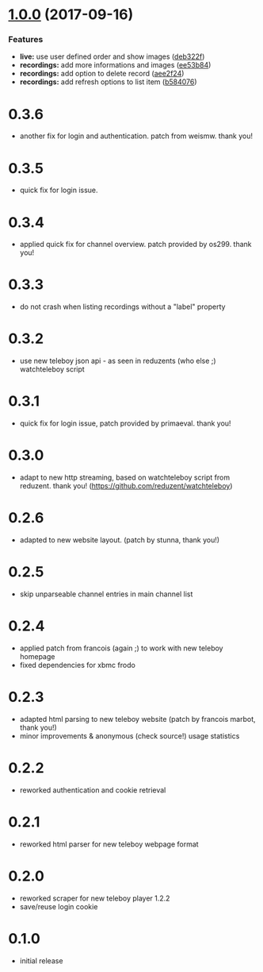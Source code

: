 <a name="1.0.0"></a>
# [1.0.0](https://github.com/laserb/xbmc-addon-teleboy/compare/0.3.6...1.0.0) (2017-09-16)


### Features

* **live:** use user defined order and show images ([deb322f](https://github.com/laserb/xbmc-addon-teleboy/commit/deb322f))
* **recordings:** add more informations and images ([ee53b84](https://github.com/laserb/xbmc-addon-teleboy/commit/ee53b84))
* **recordings:** add option to delete record ([aee2f24](https://github.com/laserb/xbmc-addon-teleboy/commit/aee2f24))
* **recordings:** add refresh options to list item ([b584076](https://github.com/laserb/xbmc-addon-teleboy/commit/b584076))



# 0.3.6
  * another fix for login and authentication. patch from weismw. thank you!

# 0.3.5
  * quick fix for login issue.

# 0.3.4
  * applied quick fix for channel overview. patch provided by os299. thank you!

# 0.3.3
  * do not crash when listing recordings without a "label" property

# 0.3.2
  * use new teleboy json api - as seen in reduzents (who else ;) watchteleboy script

# 0.3.1

  * quick fix for login issue, patch provided by primaeval. thank you!

# 0.3.0

  * adapt to new http streaming, based on watchteleboy script from reduzent. thank you!
    (https://github.com/reduzent/watchteleboy)

# 0.2.6

  * adapted to new website layout.
    (patch by stunna, thank you!)

# 0.2.5

  * skip unparseable channel entries in main channel list

# 0.2.4

  * applied patch from francois (again ;) to work with new teleboy homepage
  * fixed dependencies for xbmc frodo

# 0.2.3

  * adapted html parsing to new teleboy website
    (patch by francois marbot, thank you!)
  * minor improvements & anonymous (check source!) usage statistics

# 0.2.2

  * reworked authentication and cookie retrieval

# 0.2.1

  * reworked html parser for new teleboy webpage format

# 0.2.0

  * reworked scraper for new teleboy player 1.2.2
  * save/reuse login cookie

# 0.1.0

  * initial release
